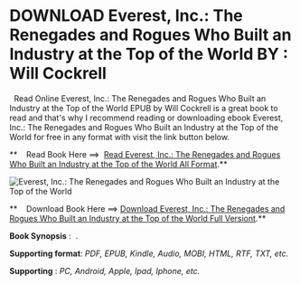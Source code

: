  **DOWNLOAD Everest, Inc.: The Renegades and Rogues Who Built an Industry at the Top of the World BY : Will Cockrell**
=====================================================================================================================

  Read Online Everest, Inc.: The Renegades and Rogues Who Built an Industry at the Top of the World EPUB by Will Cockrell is a great book to read and that's why I recommend reading or downloading ebook Everest, Inc.: The Renegades and Rogues Who Built an Industry at the Top of the World for free in any format with visit the link button below.

**    Read Book Here ==>  [Read Everest, Inc.: The Renegades and Rogues Who Built an Industry at the Top of the World All Format](https://goodreadbook.site/?book=1982190450).**

![Everest, Inc.: The Renegades and Rogues Who Built an Industry at the Top of the World](https://i.gr-assets.com/images/S/compressed.photo.goodreads.com/books/1686501528l/176444025.jpg)

**    Download Book Here ==> [Download Everest, Inc.: The Renegades and Rogues Who Built an Industry at the Top of the World Full Versiont](https://goodreadbook.site/?book=1982190450).**

**Book Synopsis** :  .

**Supporting format**: _PDF, EPUB, Kindle, Audio, MOBI, HTML, RTF, TXT, etc._

**Supporting** : _PC, Android, Apple, Ipad, Iphone, etc._